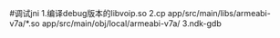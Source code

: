 #调试jni
1.编译debug版本的libvoip.so
2.cp app/src/main/libs/armeabi-v7a/*.so app/src/main/obj/local/armeabi-v7a/
3.ndk-gdb
